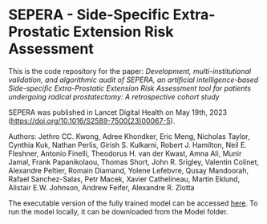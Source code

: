 # SEPERA - Side-Specific Extra-Prostatic Extension Risk Assessment
This is the code repository for the paper: *Development, multi-institutional validation, and algorithmic audit of SEPERA, an artificial intelligence-based Side-specific Extra-Prostatic Extension Risk Assessment tool for patients undergoing radical prostatectomy: A retrospective cohort study*

SEPERA was published in Lancet Digital Health on May 19th, 2023 (https://doi.org/10.1016/S2589-7500(23)00067-5).

Authors: Jethro CC. Kwong, Adree Khondker, Eric Meng, Nicholas Taylor, Cynthia Kuk, Nathan Perlis, Girish S. Kulkarni, Robert J. Hamilton, Neil E. Fleshner, Antonio Finelli, Theodorus H. van der Kwast, Amna Ali, Munir Jamal, Frank Papanikolaou, Thomas Short, John R. Srigley, Valentin Colinet, Alexandre Peltier, Romain Diamand, Yolene Lefebvre, Qusay Mandoorah, Rafael Sanchez-Salas, Petr Macek, Xavier Cathelineau, Martin Eklund, Alistair E.W. Johnson, Andrew Feifer, Alexandre R. Zlotta

The executable version of the fully trained model can be accessed [here](https://sepera.streamlitapp.com). To run the model locally, it can be downloaded from the Model folder.
